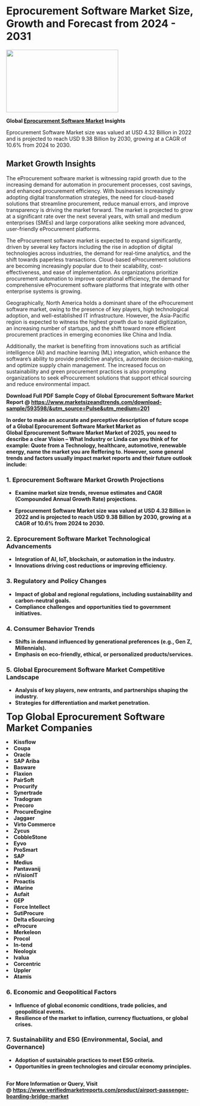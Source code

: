 <H1>Eprocurement Software Market Size, Growth and Forecast from 2024 - 2031</H1><img class="aligncenter size-medium wp-image-584254" src="https://thirdeyenews.in/wp-content/uploads/2024/09/Global-Market-Research-300x168.jpeg" alt="" width="300" height="168" /><p><strong>Global&nbsp;<a href="https://www.marketsizeandtrends.com/download-sample/593598/&amp;utm_source=Pulse&amp;utm_medium=201">Eprocurement Software Market</a> Insights</strong></p><p>Eprocurement Software Market size was valued at USD 4.32 Billion in 2022 and is projected to reach USD 9.38 Billion by 2030, growing at a CAGR of 10.6% from 2024 to 2030.</p><p><h2>Market Growth Insights</h2> <p>The eProcurement software market is witnessing rapid growth due to the increasing demand for automation in procurement processes, cost savings, and enhanced procurement efficiency. With businesses increasingly adopting digital transformation strategies, the need for cloud-based solutions that streamline procurement, reduce manual errors, and improve transparency is driving the market forward. The market is projected to grow at a significant rate over the next several years, with small and medium enterprises (SMEs) and large corporations alike seeking more advanced, user-friendly eProcurement platforms.</p> <p><strong></strong></p> <p>The eProcurement software market is expected to expand significantly, driven by several key factors including the rise in adoption of digital technologies across industries, the demand for real-time analytics, and the shift towards paperless transactions. Cloud-based eProcurement solutions are becoming increasingly popular due to their scalability, cost-effectiveness, and ease of implementation. As organizations prioritize procurement automation to improve operational efficiency, the demand for comprehensive eProcurement software platforms that integrate with other enterprise systems is growing.</p> <p>Geographically, North America holds a dominant share of the eProcurement software market, owing to the presence of key players, high technological adoption, and well-established IT infrastructure. However, the Asia-Pacific region is expected to witness the highest growth due to rapid digitization, an increasing number of startups, and the shift toward more efficient procurement practices in emerging economies like China and India.</p> <p>Additionally, the market is benefiting from innovations such as artificial intelligence (AI) and machine learning (ML) integration, which enhance the software’s ability to provide predictive analytics, automate decision-making, and optimize supply chain management. The increased focus on sustainability and green procurement practices is also prompting organizations to seek eProcurement solutions that support ethical sourcing and reduce environmental impact.</p> <p><strong></p><p><span class=""><strong>Download Full PDF Sample Copy of Global Eprocurement Software Market Report</strong> @ <a href="https://www.marketsizeandtrends.com/download-sample/593598/&amp;utm_source=Pulse&amp;utm_medium=201" target="_blank">https://www.marketsizeandtrends.com/download-sample/593598/&amp;utm_source=Pulse&amp;utm_medium=201</a></span></p><p>In order to make an accurate and perceptive description of future scope of a Global&nbsp;Eprocurement Software Market Market as Global&nbsp;Eprocurement Software Market Market of 2025, you need to describe a clear Vision &ndash; What Industry or Linda can you think of for example: Quote from a Technology, healthcare, automotive, renewable energy, name the market you are Reffering to. However, some general trends and factors usually impact market reports and their future outlook include:</p><h3>1.&nbsp;<strong>Eprocurement Software Market Growth Projections</strong></h3><ul><li>Examine market size trends, revenue estimates and CAGR (Compounded Annual Growth Rate) projections.</li><li><p>Eprocurement Software Market size was valued at USD 4.32 Billion in 2022 and is projected to reach USD 9.38 Billion by 2030, growing at a CAGR of 10.6% from 2024 to 2030.</p></li></ul><h3>2.&nbsp;<strong>Eprocurement Software Market Technological Advancements</strong></h3><ul><li>Integration of AI, IoT, blockchain, or automation in the industry.</li><li>Innovations driving cost reductions or improving efficiency.</li></ul><h3>3.&nbsp;<strong>Regulatory and Policy Changes</strong></h3><ul><li>Impact of global and regional regulations, including sustainability and carbon-neutral goals.</li><li>Compliance challenges and opportunities tied to government initiatives.</li></ul><h3>4.&nbsp;<strong>Consumer Behavior Trends</strong></h3><ul><li>Shifts in demand influenced by generational preferences (e.g., Gen Z, Millennials).</li><li>Emphasis on eco-friendly, ethical, or personalized products/services.</li></ul><h3>5.&nbsp;<strong>Global Eprocurement Software Market Competitive Landscape</strong></h3><ul><li>Analysis of key players, new entrants, and partnerships shaping the industry.</li><li>Strategies for differentiation and market penetration.</li></ul><p data-pm-slice="1 1 []"><span style="color: inherit; font-family: inherit; font-size: 25px;">Top Global Eprocurement Software Market Companies</span></p><div class="" data-test-id=""><p><li>Kissflow</li><li> Coupa</li><li> Oracle</li><li> SAP Ariba</li><li> Basware</li><li> Flaxion</li><li> PairSoft</li><li> Procurify</li><li> Synertrade</li><li> Tradogram</li><li> Precoro</li><li> ProcureEngine</li><li> Jaggaer</li><li> Virto Commerce</li><li> Zycus</li><li> CobbleStone</li><li> Eyvo</li><li> ProSmart</li><li> SAP</li><li> Medius</li><li> Pantavanij</li><li> nVisionIT</li><li> Proactis</li><li> iMarine</li><li> Aufait</li><li> GEP</li><li> Force Intellect</li><li> SutiProcure</li><li> Delta eSourcing</li><li> eProcure</li><li> Merkeleon</li><li> Procol</li><li> In-tend</li><li> Neologix</li><li> Ivalua</li><li> Corcentric</li><li> Uppler</li><li> Atamis</li></p></div><h3>6.&nbsp;<strong>Economic and Geopolitical Factors</strong></h3><ul><li>Influence of global economic conditions, trade policies, and geopolitical events.</li><li>Resilience of the market to inflation, currency fluctuations, or global crises.</li></ul><h3>7.&nbsp;<strong>Sustainability and ESG (Environmental, Social, and Governance)</strong></h3><ul><li>Adoption of sustainable practices to meet ESG criteria.</li><li>Opportunities in green technologies and circular economy principles.</li></ul><h2><strong style="font-size: 14px;">For More Information or Query, Visit @&nbsp;</strong><a style="background-color: #ffffff; font-size: 14px;" href="https://www.marketsizeandtrends.com/report/eprocurement-software-market/" target="_blank">https://www.verifiedmarketreports.com/product/airport-passenger-boarding-bridge-market</a></h2>